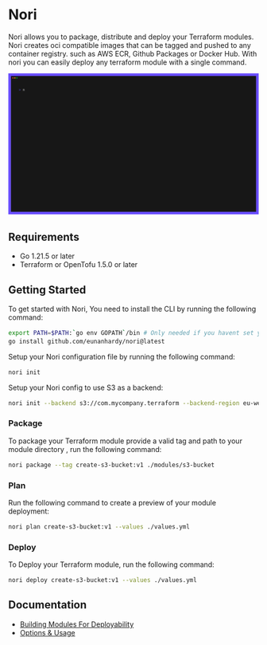 # Nori
Nori allows you to package, distribute and deploy your Terraform modules. Nori creates oci compatible images that can be tagged and pushed to any container registry. such as AWS ECR, Github Packages or Docker Hub. With nori you can easily deploy any terraform module with a single command.

![cli](assets/deploy-demo.gif)

## Requirements
- Go 1.21.5 or later
- Terraform or OpenTofu 1.5.0 or later

## Getting Started
To get started with Nori, You need to install the CLI by running the following command:
```bash
export PATH=$PATH:`go env GOPATH`/bin # Only needed if you havent set your GOPATH
go install github.com/eunanhardy/nori@latest
```

Setup your Nori configuration file by running the following command:
```bash
nori init
```
Setup your Nori config to use S3 as a backend:
```bash
nori init --backend s3://com.mycompany.terraform --backend-region eu-west-1
```

### Package
To package your Terraform module provide a valid tag and path to your module directory , run the following command:
```bash
nori package --tag create-s3-bucket:v1 ./modules/s3-bucket
```

### Plan
Run the following command to create a preview of your module deployment:
```bash
nori plan create-s3-bucket:v1 --values ./values.yml
```

### Deploy
To Deploy your Terraform module, run the following command:
```bash
nori deploy create-s3-bucket:v1 --values ./values.yml
```

## Documentation
- [Building Modules For Deployability](docs/BUILDING_MODULES.md)
- [Options & Usage](docs/USAGE.md)

